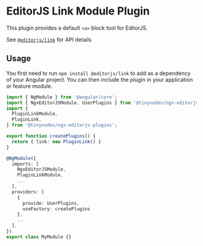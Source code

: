 # EditorJS Link Module Plugin

This plugin provides a default `<a>` block tool for EditorJS.

See [`@editorjs/link`](https://github.com/editor-js/link) for API details

## Usage

You first need to run `npm install @editorjs/link` to add as a dependency of your Angular project. You can then include the plugin in your application or feature module.

```ts
import { NgModule } from '@angular/core';
import { NgxEditorJSModule, UserPlugins } from '@tinynodes/ngx-editorjs';
import {
  PluginLinkModule,
  PluginLink,
} from '@tinynodes/ngx-editorjs-plugins';

export function createPlugins() {
  return { link: new PluginLink() }
}

@NgModule({
  imports: [
    NgxEditorJSModule,
    PluginLinkModule,
    ...
  ],
  providers: [
    {
      provide: UserPlugins,
      useFactory: createPlugins
    },
    ...
  ],
})
export class MyModule {}
```
